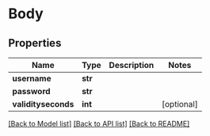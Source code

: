 # Body

## Properties
Name | Type | Description | Notes
------------ | ------------- | ------------- | -------------
**username** | **str** |  | 
**password** | **str** |  | 
**validityseconds** | **int** |  | [optional] 

[[Back to Model list]](../README.md#documentation-for-models) [[Back to API list]](../README.md#documentation-for-api-endpoints) [[Back to README]](../README.md)

